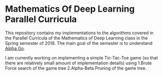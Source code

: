 # Mathematics Of Deep Learning Parallel Curricula
This repository contains my implementations to the algorithms covered in the Parallel Curricula of the Mathematics of Deep Learning class in the Spring semester of 2018. The main goal of the semester is to understand [Alpha Go](https://deepmind.com/research/alphago/).

I am currently working on implementing a simple Tic-Tac-Toe game (so that there are relatively small amount of implementation details) using 1.Brute Force search of the game tree 2.Alpha-Beta Pruning of the game tree.


